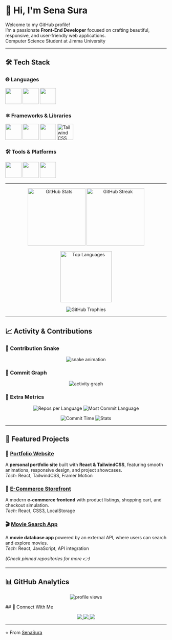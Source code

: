 # 👋 Hi, I'm Sena Sura  

Welcome to my GitHub profile!  
I’m a passionate **Front-End Developer** focused on crafting beautiful, responsive, and user-friendly web applications.  
Computer Science Student at Jimma University

---



## 🛠️ Tech Stack  

### 🌐 Languages  
<p align="left">
  <img src="https://cdn.jsdelivr.net/gh/devicons/devicon/icons/html5/html5-original.svg" width="50" height="50"/>
  <img src="https://cdn.jsdelivr.net/gh/devicons/devicon/icons/css3/css3-original.svg" width="50" height="50"/>
  <img src="https://cdn.jsdelivr.net/gh/devicons/devicon/icons/javascript/javascript-original.svg" width="50" height="50"/>
</p>

### ⚛️ Frameworks & Libraries  
<p align="left">
  <img src="https://cdn.jsdelivr.net/gh/devicons/devicon/icons/react/react-original.svg" width="50" height="50"/>
  <img src="https://cdn.jsdelivr.net/gh/devicons/devicon/icons/nextjs/nextjs-original.svg" width="50" height="50"/>
  <img src="https://cdn.jsdelivr.net/gh/devicons/devicon/icons/bootstrap/bootstrap-original.svg" width="50" height="50"/>
  <img src="https://raw.githubusercontent.com/tailwindlabs/tailwindcss/HEAD/.github/logo-light.svg" width="50" height="50" alt="Tailwind CSS"/>
</p>

### 🛠️ Tools & Platforms  
<p align="left">
  <img src="https://cdn.jsdelivr.net/gh/devicons/devicon/icons/git/git-original.svg" width="50" height="50"/>
  <img src="https://cdn.jsdelivr.net/gh/devicons/devicon/icons/github/github-original.svg" width="50" height="50"/>
  <img src="https://cdn.jsdelivr.net/gh/devicons/devicon/icons/vscode/vscode-original.svg" width="50" height="50"/>
</p>

---



<p align="center">
  <img src="https://github-readme-stats.vercel.app/api?username=SenaSura&show_icons=true&theme=radical" alt="GitHub Stats" height="180"/>
  <img src="https://github-readme-streak-stats.herokuapp.com/?user=SenaSura&theme=radical" alt="GitHub Streak" height="180"/>
</p>

<p align="center">
  <img src="https://github-readme-stats.vercel.app/api/top-langs/?username=SenaSura&layout=compact&theme=radical" alt="Top Languages" height="160"/>
</p>

<p align="center">
  <img src="https://github-profile-trophy.vercel.app/?username=SenaSura&theme=radical&no-frame=true&margin-w=15&margin-h=15" alt="GitHub Trophies"/>
</p>

---

## 📈 Activity & Contributions  

### 🐍 Contribution Snake  
<p align="center">
  <img src="https://raw.githubusercontent.com/SenaSura/SenaSura/output/github-contribution-grid-snake.svg" alt="snake animation"/>
</p>

### 📅 Commit Graph  
<p align="center">
  <img src="https://github-readme-activity-graph.vercel.app/graph?username=SenaSura&theme=react-dark" alt="activity graph"/>
</p>

### 📌 Extra Metrics  
<p align="center">
  <img src="https://github-profile-summary-cards.vercel.app/api/cards/repos-per-language?username=SenaSura&theme=radical" alt="Repos per Language"/>
  <img src="https://github-profile-summary-cards.vercel.app/api/cards/most-commit-language?username=SenaSura&theme=radical" alt="Most Commit Language"/>
</p>

<p align="center">
  <img src="https://github-profile-summary-cards.vercel.app/api/cards/productive-time?username=SenaSura&theme=radical" alt="Commit Time"/>
  <img src="https://github-profile-summary-cards.vercel.app/api/cards/stats?username=SenaSura&theme=radical" alt="Stats"/>
</p>

---

## 🚀 Featured Projects  

### 🌟 [Portfolio Website](#)
A **personal portfolio site** built with **React & TailwindCSS**, featuring smooth animations, responsive design, and project showcases.  
*Tech:* React, TailwindCSS, Framer Motion  

### 🛒 [E-Commerce Storefront](#)
A modern **e-commerce frontend** with product listings, shopping cart, and checkout simulation.  
*Tech:* React, CSS3, LocalStorage  

### 🎬 [Movie Search App](#)
A **movie database app** powered by an external API, where users can search and explore movies.  
*Tech:* React, JavaScript, API integration  

*(Check pinned repositories for more 👉)*  

---
## 📊 GitHub Analytics  

<p align="center">
  <img src="https://komarev.com/ghpvc/?username=SenaSura&label=Profile%20Views&color=0e75b6&style=flat" alt="profile views" />
</p>
## 🤝 Connect With Me  

<p align="center">
  <a href="https://www.linkedin.com/in/sena-sura" target="_blank">
    <img src="https://img.shields.io/badge/-LinkedIn-0A66C2?logo=linkedin&logoColor=fff" />
  </a>
  <a href="mailto:sifnasifnan3@gmail.com">
    <img src="https://img.shields.io/badge/-Email-D14836?logo=gmail&logoColor=fff" />
  </a>
  <a href="https://twitter.com/SenaSura" target="_blank">
    <img src="https://img.shields.io/badge/-Twitter-1DA1F2?logo=twitter&logoColor=fff" />
  </a>
</p>

---

⭐️ From [SenaSura](https://github.com/SenaSura)  
